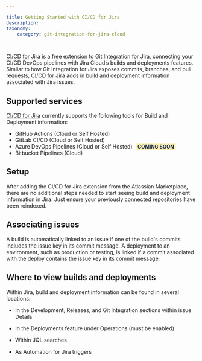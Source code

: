 ```yaml
---

title: Getting Started with CI/CD for Jira
description:
taxonomy:
    category: git-integration-for-jira-cloud

---
```


[CI/CD for Jira](https://marketplace.atlassian.com/apps/1228578/ci-cd-for-jira?hosting=cloud&tab=overview) is a free extension to Git Integration for Jira, connecting your CI/CD DevOps pipelines with Jira Cloud’s builds and deployments features. Similar to how Git Integration for Jira exposes commits, branches, and pull requests, CI/CD for Jira adds in build and deployment information associated with Jira issues.

## Supported services

[CI/CD for Jira](https://marketplace.atlassian.com/apps/1228578/ci-cd-for-jira?hosting=cloud&tab=overview) currently supports the following tools for Build and Deployment information:

*   GitHub Actions (Cloud or Self Hosted)
*   GitLab CI/CD (Cloud or Self Hosted)
*   Azure DevOps Pipelines (Cloud or Self Hosted) <b style='background-color:#FFF1B6; padding:1px 5px; color:#172A4C; border-radius:3px; margin: 0 5px; font-size: small;'>COMING SOON</b>
*   Bitbucket Pipelines (Cloud)

## Setup

After adding the CI/CD for Jira extension from the Atlassian Marketplace, there are no additional steps needed to start seeing build and deployment information in Jira. Just ensure your previously connected repositories have been reindexed.

## Associating issues

A build is automatically linked to an issue if one of the build's commits includes the issue key in its commit message. A deployment to an environment, such as production or testing, is linked if a commit associated with the deploy contains the issue key in its commit message.

## Where to view builds and deployments
Within Jira, build and deployment information can be found in several locations:

*   In the Development, Releases, and Git Integration sections within issue Details

*   In the Deployments feature under Operations (must be enabled)

*   Within JQL searches

*   As Automation for Jira triggers

